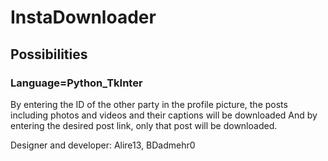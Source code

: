 # InstaDownloader


## Possibilities
### Language=Python_TkInter

By entering the ID of the other party in the profile picture, the posts including photos and videos and their captions will be downloaded
And by entering the desired post link, only that post will be downloaded.

Designer and developer: Alire13, BDadmehr0